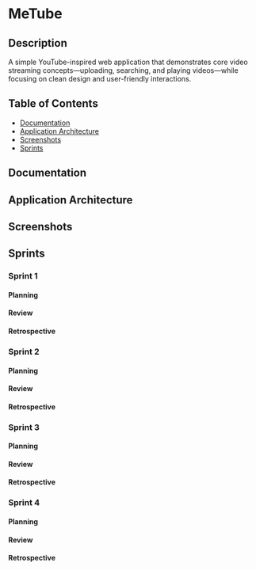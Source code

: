 # MeTube

## Description
A simple YouTube-inspired web application that demonstrates core video streaming concepts—uploading, searching, and playing videos—while focusing on clean design and user-friendly interactions.

## Table of Contents
- [Documentation](#documentation)
- [Application Architecture](#application-architecture)
- [Screenshots](#screenshots)
- [Sprints](#sprints)

## Documentation

## Application Architecture

## Screenshots

## Sprints

### Sprint 1
#### Planning

#### Review

#### Retrospective

### Sprint 2
#### Planning

#### Review

#### Retrospective

### Sprint 3
#### Planning

#### Review

#### Retrospective

### Sprint 4
#### Planning

#### Review

#### Retrospective
